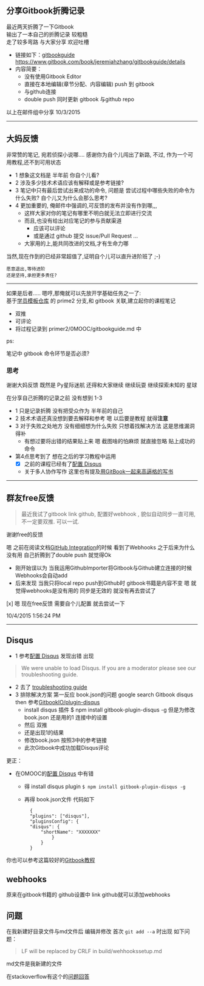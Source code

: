 ## 分享Gitbook折腾记录

最近两天折腾了一下Gitbook  
输出了一本自己的折腾记录 较粗糙  
走了较多弯路 与大家分享 欢迎吐槽

- 链接如下：[gitbookguide](https://www.gitbook.com/book/jeremiahzhang/gitbookguide/details )  
https://www.gitbook.com/book/jeremiahzhang/gitbookguide/details 
- 内容简要：
	- 没有使用Gitbook Editor
	- 直接在本地编辑(章节分配、内容编辑) push 到 gitbook
	- 与github连接
	- double push 同时更新 gitbook 与github repo

以上在邮件组中分享
10/3/2015 

----------

## 大妈反馈 ##

非常赞的笔记, 宛若侦探小说哪....
感谢你为自个儿闯出了新路, 不过, 作为一个可用教程,还不到可用状态

- 1 想象这文档是 半年前 你自个儿看?
- 2 涉及多少技术术语应该有解释或是参考链接?
- 3 笔记中只有最后尝试出来成功的命令, 问题是 尝试过程中哪些失败的命令为什么失败? 自个儿又为什么会那么思考?
- 4 更加重要的, 俺邮件中强调的,可反馈的发布并没有作到哪,,,
    + 这样大家对你的笔记有哪里不明白就无法立即进行交流
    + 而且,也没有给出对应笔记的参与贡献渠道
        * 应该可以评论
        * 或是通过 github 提交 issue/Pull Request ...
    + 大家用的上,能共同改进的文档,才有生命力哪

当然,现在作到的已经非常超值了,证明自个儿可以直升进阶班了 ;-)

    愿意退出,等待进阶
    还是坚持,承担更多责任?

----------

如果是后者.....
嗯哼,那俺就可以先放开学基础任务之一了:   
基于[学员模板仓库](https://github.com/OpenMindClub/OMOOC.py)  的 prime2 分支,和 gitbook 关联,建立起你的课程笔记  

- 双推  
- 可评论  
- 将过程记录到 primer2/0MOOC/gitbookguide.md 中  

ps:

笔记中 gitbook 命令环节是否必须?

### 思考 ###

谢谢大妈反馈 既然是 Py星际迷航 还得和大家继续 继续玩耍 继续探索未知的 星球

在分享自己折腾的记录之前 没有想到 1-3 

- 1 只是记录折腾 没有把受众作为 半年前的自己 
- 2 技术术语还真没想到要去解释和参考 嗯 以后要是教程 就得**注意**
- 3 对于失败之处地方 没有细细想为什么失败 只想着找解决方法 这是思维漏洞 得补
	+ 有想过要将出错的结果贴上来 嗯 截图啥的怕麻烦 就直接忽略 贴上成功的命令 
- 第4点思考到了 想在之后的学习教程中运用
	- [x] 之前的课程已经有了[配置 Disqus](https://openmindclub.gitbooks.io/omooc-py/content/support/Disqus_Setup.html)
	- 关于多人协作写作 这里也有提及[用GitBook一起来高逼格的写书](https://ilmvfx.wordpress.com/2015/09/30/gitbook-introduction-and-test-drive-maya-houdini-scripts-cookbook/)

----------

## 群友free反馈 ##

> 最近我试了gitbook link github, 配置好webhook , 貌似自动同步一直可用, 不一定要双推.
可以一试.

谢谢free的反馈 

嗯 之前在阅读文档[GitHub Integration](http://help.gitbook.com/github/index.html)的时候 看到了Webhooks 之于后来为什么没有用 自己折腾到了double push 就觉得Ok

- 刚开始误以为 当我运用GithubImporter将Gitbook与Github建立连接的时候 Webhooks会自动add
- 后来发现 当我只将local repo push到Github时 gitbook书籍是内容不变 嗯 就觉得webhooks是没有用的 同步是无效的 就没有再去尝试了

[x] 嗯 现在free反馈 需要自个儿配置 就去尝试一下

10/4/2015 1:56:24 PM 

----------

## Disqus ##

- 1 参考[配置 Disqus](https://openmindclub.gitbooks.io/omooc-py/content/support/Disqus_Setup.html) 发现出错 出现
> We were unable to load Disqus. If you are a moderator please see our troubleshooting guide. 

- 2 去了 [troubleshooting guide](https://help.disqus.com/customer/portal/articles/472007-i-m-receiving-the-message-%22we-were-unable-to-load-disqus-%22)
- 3 排除解决方案 第一反应 book.json的问题 google search Gitbook disqus then 参考[GitbookIO/plugin-disqus](https://github.com/GitbookIO/plugin-disqus) 
	- install disqus 插件 $ npm install gitbook-plugin-disqus -g 但是为修改 book.json 还是用的1 连接中的设置
	- 然后 双推 
	- 还是出现1的结果
	- 修改book.json 按照3中的参考链接
	- 此次Gitbook中成功加载Disqus评论

更正：

- 在OMOOC的[配置 Disqus](https://openmindclub.gitbooks.io/omooc-py/content/support/Disqus_Setup.html) 中有错
	- 得 install disqus plugin 
	`$ npm install gitbook-plugin-disqus -g`
	- 再得 book.json文件 代码如下
 
		    {
			"plugins": ["disqus"],  
			"pluginsConfig": {  
			"disqus": {  
				"shortName": "XXXXXXX"  
					}
				}  
			}

你也可以参考这篇较好的[Gitbook教程](http://www.chengweiyang.cn/gitbook/plugins/functional/disqus.html)

## webhooks ##

原来在gitbook书籍的 github设置中 link github就可以添加webhooks

## 问题 ##

在我新建好目录文件与md文件后 编辑并修改 首次 `git add --a` 时出现 如下问题：

> LF will be replaced by CRLF in build/wehhookssetup.md 

md文件是我新建的文件

在stackoverflow有这个的[问题回答](http://stackoverflow.com/questions/1967370/git-replacing-lf-with-crlf)
